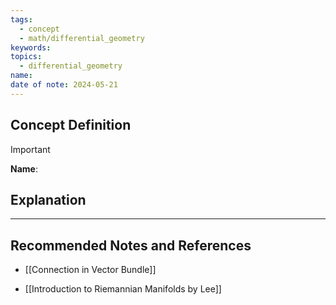 ```yaml
---
tags:
  - concept
  - math/differential_geometry
keywords: 
topics:
  - differential_geometry
name: 
date of note: 2024-05-21
---
```


## Concept Definition

>[!important]
>**Name**: 



## Explanation





-----------
##  Recommended Notes and References

- [[Connection in Vector Bundle]]

- [[Introduction to Riemannian Manifolds by Lee]]
